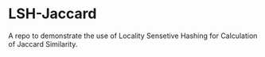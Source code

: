 # LSH-Jaccard
A repo to demonstrate the use of Locality Sensetive Hashing for Calculation of Jaccard Similarity.
